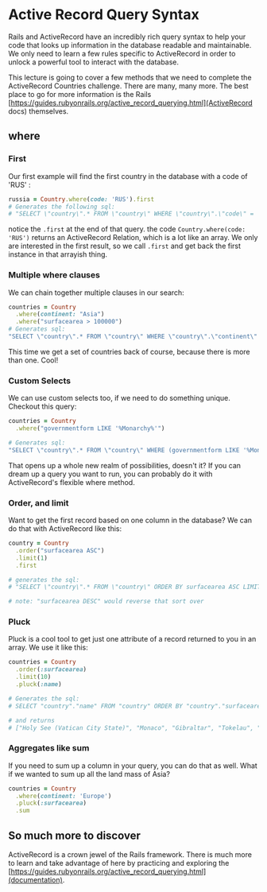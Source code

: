 # Active Record Query Syntax

Rails and ActiveRecord have an incredibly rich query syntax to help your code that looks up information in the database readable and maintainable.  We only need to learn a few rules specific to ActiveRecord in order to unlock a powerful tool to interact with the database.

This lecture is going to cover a few methods that we need to complete the ActiveRecord Countries challenge.  There are many, many more.  The best place to go for more information is the Rails [https://guides.rubyonrails.org/active_record_querying.html](ActiveRecord docs) themselves.

## where

### First
Our first example will find the first country in the database with a code of 'RUS' :
```ruby
russia = Country.where(code: 'RUS').first
# Generates the following sql:
# "SELECT \"country\".* FROM \"country\" WHERE \"country\".\"code\" = 'RUS'"
```
notice the ```.first``` at the end of that query.  the code ```Country.where(code: 'RUS')``` returns an ActiveRecord Relation, which is a lot like an array.  We only are interested in the first result, so we call ```.first``` and get back the first instance in that arrayish thing.

### Multiple where clauses
We can chain together multiple clauses in our search:

```ruby 
countries = Country
  .where(continent: "Asia")
  .where("surfacearea > 100000")
# Generates sql:
"SELECT \"country\".* FROM \"country\" WHERE \"country\".\"continent\" = 'Asia' AND (surfacearea > 100000)"
```

This time we get a set of countries back of course, because there is more than one.  Cool!

### Custom Selects
We can use custom selects too, if we need to do something unique.  Checkout this query:

```ruby
countries = Country
  .where("governmentform LIKE '%Monarchy%'")

# Generates sql:
"SELECT \"country\".* FROM \"country\" WHERE (governmentform LIKE '%Monarchy%')"
```

That opens up a whole new realm of possibilities, doesn't it?  If you can dream up a query you want to run, you can probably do it with ActiveRecord's flexible where method.

### Order, and limit

Want to get the first record based on one column in the database?  We can do that with ActiveRecord like this:

```ruby
country = Country
  .order("surfacearea ASC")
  .limit(1)
  .first

# generates the sql:
# "SELECT \"country\".* FROM \"country\" ORDER BY surfacearea ASC LIMIT 1"

# note: "surfacearea DESC" would reverse that sort over
```

### Pluck

Pluck is a cool tool to get just one attribute of a record returned to you in an array.  We use it like this:

```ruby
countries = Country
  .order(:surfacearea)
  .limit(10)
  .pluck(:name)

# Generates the sql:
# SELECT "country"."name" FROM "country" ORDER BY "country"."surfacearea" ASC LIMIT 10

# and returns
# ["Holy See (Vatican City State)", "Monaco", "Gibraltar", "Tokelau", "Cocos (Keeling) Islands", "United States Minor Outlying Islands", "Macao", "Nauru", "Tuvalu", "Norfolk Island"]
```

### Aggregates like sum

If you need to sum up a column in your query, you can do that as well.  What if we wanted to sum up all the land mass of Asia?  

```ruby
countries = Country
  .where(continent: 'Europe')
  .pluck(:surfacearea)
  .sum
```


## So much more to discover
ActiveRecord is a crown jewel of the Rails framework.  There is much more to learn and take advantage of here by practicing and exploring the [https://guides.rubyonrails.org/active_record_querying.html](documentation).
